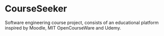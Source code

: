 # CourseSeeker
Software engineering course project, consists of an educational platform inspired by Moodle, MIT OpenCourseWare and Udemy.

